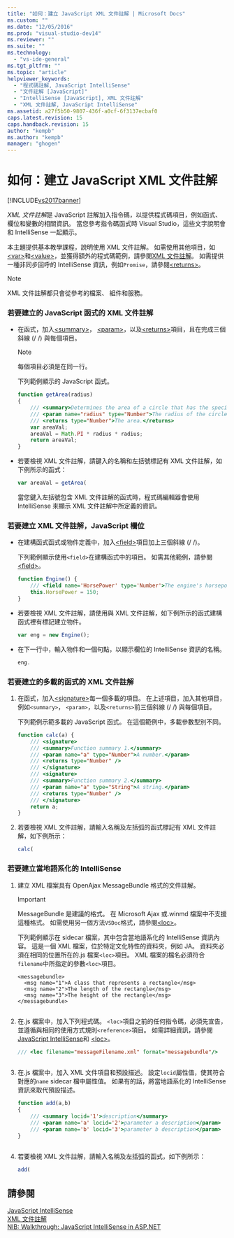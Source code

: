 ```yaml
---
title: "如何：建立 JavaScript XML 文件註解 | Microsoft Docs"
ms.custom: ""
ms.date: "12/05/2016"
ms.prod: "visual-studio-dev14"
ms.reviewer: ""
ms.suite: ""
ms.technology: 
  - "vs-ide-general"
ms.tgt_pltfrm: ""
ms.topic: "article"
helpviewer_keywords: 
  - "程式碼註解, JavaScript IntelliSense"
  - "文件註解 [JavaScript]"
  - "IntelliSense [JavaScript], XML 文件註解"
  - "XML 文件註解, JavaScript IntelliSense"
ms.assetid: a27f5b50-9807-436f-a0cf-6f3137ecbaf0
caps.latest.revision: 15
caps.handback.revision: 15
author: "kempb"
ms.author: "kempb"
manager: "ghogen"
---
```

# 如何：建立 JavaScript XML 文件註解
[!INCLUDE[vs2017banner](../code-quality/includes/vs2017banner.md)]

*XML 文件註解*是 JavaScript 註解加入指令碼，以提供程式碼項目，例如函式、 欄位和變數的相關資訊。  當您參考指令碼函式時 Visual Studio，這些文字說明會和 IntelliSense 一起顯示。  
  
 本主題提供基本教學課程，說明使用 XML 文件註解。  如需使用其他項目，如[\<var\>](../ide/var-javascript.md)和[\<value\>](../ide/value-javascript.md)，並獲得額外的程式碼範例，請參閱[XML 文件註解](../ide/xml-documentation-comments-javascript.md)。  如需提供一種非同步回呼的 IntelliSense 資訊，例如`Promise`，請參閱[\<returns\>](../ide/returns-javascript.md)。  
  
> [!NOTE]
>  XML 文件註解都只會從參考的檔案、 組件和服務。  
  
### 若要建立的 JavaScript 函式的 XML 文件註解  
  
-   在函式，加入[\<summary\>](../ide/summary-javascript.md)， [\<param\>](../ide/param-javascript.md)，以及[\<returns\>](../ide/returns-javascript.md)項目，且在完成三個斜線 \(\/ \/\) 與每個項目。  
  
    > [!NOTE]
    >  每個項目必須是在同一行。  
  
     下列範例顯示的 JavaScript 函式。  
  
    ```javascript  
    function getArea(radius)  
    {  
        /// <summary>Determines the area of a circle that has the specified radius parameter.</summary>  
        /// <param name="radius" type="Number">The radius of the circle.</param>  
        /// <returns type="Number">The area.</returns>  
        var areaVal;  
        areaVal = Math.PI * radius * radius;  
        return areaVal;  
    }  
    ```  
  
-   若要檢視 XML 文件註解，請鍵入的名稱和左括號標記有 XML 文件註解，如下例所示的函式：  
  
    ```javascript  
    var areaVal = getArea(  
    ```  
  
     當您鍵入左括號包含 XML 文件註解的函式時，程式碼編輯器會使用 IntelliSense 來顯示 XML 文件註解中所定義的資訊。  
  
### 若要建立 XML 文件註解，JavaScript 欄位  
  
-   在建構函式函式或物件定義中，加入[\<field\>](../ide/field-javascript.md)項目加上三個斜線 \(\/ \/\)。  
  
     下列範例顯示使用`<field>`在建構函式中的項目。  如需其他範例，請參閱 [\<field\>](../ide/field-javascript.md)。  
  
    ```javascript  
    function Engine() {  
        /// <field name='HorsePower' type='Number'>The engine's horsepower.</field>  
        this.HorsePower = 150;  
    }  
    ```  
  
-   若要檢視 XML 文件註解，請使用與 XML 文件註解，如下例所示的函式建構函式裡有標記建立物件。  
  
    ```javascript  
    var eng = new Engine();  
    ```  
  
-   在下一行中，輸入物件和一個句點，以顯示欄位的 IntelliSense 資訊的名稱。  
  
    ```javascript  
    eng.  
    ```  
  
### 若要建立的多載的函式的 XML 文件註解  
  
1.  在函式，加入[\<signature\>](../ide/signature-javascript.md)每一個多載的項目。  在上述項目，加入其他項目，例如`<summary>`， `<param>`，以及`<returns>`前三個斜線 \(\/ \/\) 與每個項目。  
  
     下列範例示範多載的 JavaScript 函式。  在這個範例中，多載參數型別不同。  
  
    ```javascript  
    function calc(a) {  
        /// <signature>  
        /// <summary>Function summary 1.</summary>  
        /// <param name="a" type="Number">A number.</param>  
        /// <returns type="Number" />  
        /// </signature>  
        /// <signature>  
        /// <summary>Function summary 2.</summary>  
        /// <param name="a" type="String">A string.</param>  
        /// <returns type="Number" />  
        /// </signature>  
        return a;  
    }  
    ```  
  
2.  若要檢視 XML 文件註解，請輸入名稱及左括弧的函式標記有 XML 文件註解，如下例所示：  
  
    ```javascript  
    calc(  
    ```  
  
### 若要建立當地語系化的 IntelliSense  
  
1.  建立 XML 檔案具有 OpenAjax MessageBundle 格式的文件註解。  
  
    > [!IMPORTANT]
    >  MessageBundle 是建議的格式。  在 Microsoft Ajax 或.winmd 檔案中不支援這種格式。  如需使用另一個方法`VSDoc`格式，請參閱[\<loc\>](../ide/loc-javascript.md)。  
  
     下列範例顯示在 sidecar 檔案，其中包含當地語系化的 IntelliSense 資訊內容。  這是一個 XML 檔案，位於特定文化特性的資料夾，例如 JA。  資料夾必須在相同的位置所在的.js 檔案`<loc>`項目。  XML 檔案的檔名必須符合`filename`中所指定的參數`<loc>`項目。  
  
    ```  
    <messagebundle>  
      <msg name="1">A class that represents a rectangle</msg>  
      <msg name="2">The length of the rectangle</msg>  
      <msg name="3">The height of the rectangle</msg>  
    </messagebundle>  
  
    ```  
  
2.  在.js 檔案中，加入下列程式碼。  `<loc>`項目之前的任何指令碼，必須先宣告，並遵循與相同的使用方式規則`<reference>`項目。  如需詳細資訊，請參閱 [JavaScript IntelliSense](../ide/javascript-intellisense.md)和 [\<loc\>](../ide/loc-javascript.md)。  
  
    ```javascript  
    /// <loc filename="messageFilename.xml" format="messagebundle"/>  
  
    ```  
  
3.  在.js 檔案中，加入 XML 文件項目和預設描述。  設定`locid`屬性值，使其符合對應的`name` sidecar 檔中屬性值。  如果有的話，將當地語系化的 IntelliSense 資訊來取代預設描述。  
  
    ```javascript  
    function add(a,b)   
    {  
        /// <summary locid='1'>description</summary>  
        /// <param name='a' locid='2'>parameter a description</param>  
        /// <param name='b' locid='3'>parameter b description</param>  
    }  
  
    ```  
  
4.  若要檢視 XML 文件註解，請輸入名稱及左括弧的函式，如下例所示：  
  
    ```javascript  
    add(  
    ```  
  
## 請參閱  
 [JavaScript IntelliSense](../ide/javascript-intellisense.md)   
 [XML 文件註解](../ide/xml-documentation-comments-javascript.md)   
 [NIB: Walkthrough: JavaScript IntelliSense in ASP.NET](http://msdn.microsoft.com/zh-tw/4f6e0cc2-7f48-4dbf-abb0-7fb743a2d05b)
